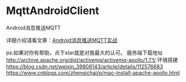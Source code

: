 # MqttAndroidClient
Android消息推送MQTT

详细介绍请看文章：[Android消息推送MQTT实战](https://www.jianshu.com/p/73436a5cf855)

ps:如果对你有帮助，点下star就是对我最大的认可。
服务端下载地址
http://archive.apache.org/dist/activemq/activemq-apollo/1.7.1/
环境搭建
https://blog.csdn.net/weixin_39808143/article/details/112576683
https://www.cnblogs.com/zhenqichai/p/mac-install-apache-apollo.html

